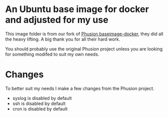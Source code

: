 # An Ubuntu base image for docker and adjusted for my use

This image folder is from our fork of [Phusion baseimage-docker](https://github.com/phusion/baseimage-docker), they did all the heavy lifting.  A big thank you for all their hard work.

You should probably use the original Phusion project unless you are looking for something modifed to suit my own needs.

# Changes

To better suit my needs I make a few changes from the Phusion project.

- syslog is disabled by default
- ssh is disabled by default
- cron is disabled by default